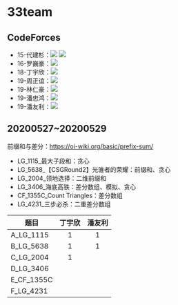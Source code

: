# 33team

## CodeForces

- 15-代建杉：[![](http://cfrating.ihcr.top/?user=wood3s)](https://codeforces.com/profile/wood3s) [![](http://cfrating.ihcr.top/?user=wood3xuxu)](https://codeforces.com/profile/wood3xuxu)
- 16-罗巍豪：[![](http://cfrating.ihcr.top/?user=Deft_t)](https://codeforces.com/profile/Deft_t)
- 18-丁宇欣：[![](http://cfrating.ihcr.top/?user=ant_boy)](https://codeforces.com/profile/ant_boy)
- 19-周正谊：[![](http://cfrating.ihcr.top/?user=shroud777)](https://codeforces.com/profile/shroud777) 	 
- 19-林仁豪：[![](http://cfrating.ihcr.top/?user=Lqingyi)](https://codeforces.com/profile/Lqingyi)
- 19-潘忠鸿：[![](http://cfrating.ihcr.top/?user=Feadil)](https://codeforces.com/profile/Feadil)
- 19-潘友利：[![](http://cfrating.ihcr.top/?user=py_l)](https://codeforces.com/profile/py_l)
  	
## 20200527~20200529

前缀和与差分：https://oi-wiki.org/basic/prefix-sum/

- LG_1115_最大子段和：贪心
- LG_5638_【CSGRound2】光骓者的荣耀：前缀和、贪心
- LG_2004_领地选择：二维前缀和
- LG_3406_海底高铁：差分数组、模拟、贪心
- CF_1355C_Count Triangles：差分数组
- LG_4231_三步必杀：二重差分数组

| 题目       | 丁宇欣 | 潘友利 |
| ---------- | :----: | :----: |
| A_LG_1115  |   1    |   1    |
| B_LG_5638  |   1    |   1    |
| C_LG_2004  |   1    |        |
| D_LG_3406  |        |        |
| E_CF_1355C |        |        |
| F_LG_4231  |        |        |

